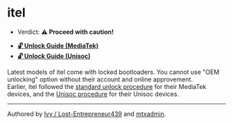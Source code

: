 # itel 

- Verdict: **⚠️ Proceed with caution!**


* [**🔓️ Unlock Guide (MediaTek)**](/misc/generic-unlock.md)
* [**🔓️ Unlock Guide (Unisoc)**][Unisoc Unlock]

Latest models of itel come with locked bootloaders. You cannot use "OEM unlocking" option without their account and online approvement.<br/>
Earlier, itel followed the [standard unlock procedure](/misc/generic-unlock.md) for their MediaTek devices, and the [Unisoc procedure][Unisoc Unlock] for their Unisoc devices.
***
Authored by [Ivy / Lost-Entrepreneur439](https://github.com/Lost-Entrepreneur439) and [mtxadmin](https://mtxadmin).<br/>

[Unisoc Unlock]:https://www.hovatek.com/forum/thread-32287.html
